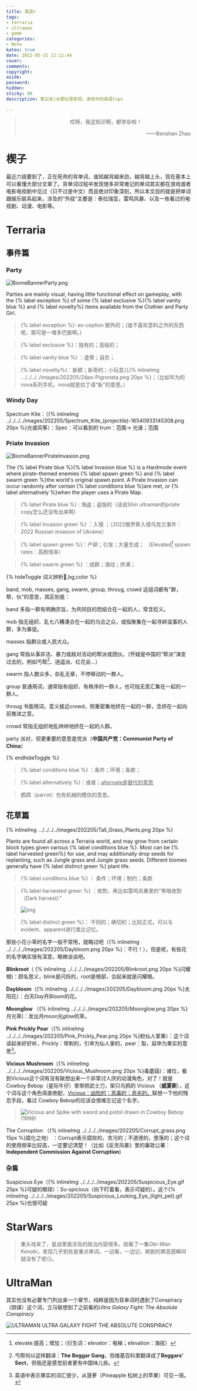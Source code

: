 ```yaml
---
title: 英语+
tags:
- terraria
- ultraman
- game
categories:
- Note
katex: true
date: 2022-05-31 12:12:44
cover:
comments:
copyright:
aside:
password:
hidden: 
sticky: 90
description: 笔记本|长期记录影视、游戏中的英语tips

---
```


> <center>哎呀，我这知识啊，都学杂啦！</center>
> <p align="right">——Benshan Zhao</p>

# 楔子

最近六级要到了，正在死命的背单词，谁知越背越来劲，越背越上头，现在基本上可以看懂大部分文章了。背单词过程中发现很多非常难记的单词其实都在游戏或者电影电视剧中见过（只不过是中文）而且绝对印象深刻，所以本文目的就是把单词跟娱乐联系起来，涉及的“外挂”主要是：泰拉瑞亚，雷鸣风暴、以及一些看过的电视剧、动漫、电影等。

# Terraria

## 事件篇

### Party

![BiomeBannerParty.png](../../../../images/202205/BiomeBannerParty.png)

 Parties are mainly visual, having little functional effect on gameplay, with the {% label exception %} of some {% label exclusive %}{% label vanity blue %} and {% label novelty%}  items available from the Clothier and Party Girl.

> {% label exception %}: ex-ception 额外的；(谁不喜欢意料之外的东西呢，那可是一堆多巴胺啊。)

> {% label exclusive %}：独有的；高级的；

> {% label vanity blue %} ：虚荣；自负；

> {% label novelty%}：新颖；新奇的；小玩意儿{% inlineImg …/../../../images/202205/24px-Pigronata.png  20px %}；（比如华为的nova系列手机，nova就是拉丁语“新”的意思。）

### Windy Day

Spectrum Kite：（{% inlineImg  ../../../../images/202205/Spectrum_Kite_(projectile)-16540933145308.png 20px %}光谱风筝）：Spec：可以看到的 trum：范围$\to$ 光谱；范围

### Priate Invasion

![BiomeBannerPirateInvasion.png](../../../../images/202205/BiomeBannerPirateInvasion.png)

The {% label Pirate blue %}{% label  Invasion blue %}   is a Hardmode event where pirate-themed enemies {% label spawn green %} and {% label swarm green %}the world's original spawn point. A Pirate Invasion can occur randomly after certain {% label conditions blue %}are met, or {% label alternatively %}when the player uses a Pirate Map.

>  {% label Pirate blue %} : 海盗；盗版的（话说Shin ultraman的priate copy怎么还没有出来啊）

>  {% label  Invasion green %} ：入侵 ；（2022俄罗斯入侵乌克兰事件：2022 Russian invasion of Ukraine）
>

> {% label spawn green %}：产卵；引发；大量生成；  （Elevated[^el] spawn rates：高刷怪率）
>
> [^el]:elevate:提高；增加；（衍生词：elevator：电梯；elevation：海拔）

> {% label swarm green %} ：成群；涌动；挤满；

{% hideToggle 词义辨析🎁,bg,color %}

band, mob, masses, gang, swarm, group, throug, crowd
这组词都有“群，帮，伙”的意思，其区别是：

band 多指一群有明确宗旨，为共同目的而结合在一起的人，常含贬义。

mob 指无组织、乱七八糟凑合在一起的乌合之众，或指聚集在一起寻衅滋事的人群，多为暴徒。

masses 指群众或人民大众。

gang 常指从事非法、暴力或敌对活动的帮派或团伙。（怀疑是中国的“帮派”演变过去的，例如丐帮[^1]、逍遥派、红花会…）

[^1]:丐帮何以这样翻译：**The Beggar Gang**，但维基百科里翻译成了**Beggars' Sect**，但我还是感觉前者更有中国味儿些。

swarm 指人数众多，杂乱无章，不停移动的一群人。

group 普通用词，通常指有组织、有秩序的一群人，也可指无意汇集在一起的一群人。

throug 书面用词，意义接近crowd，侧重密集地挤在一起的一群，含挤在一起向前推进之意。

crowd 常指无组织地乱哄哄地挤在一起的人群。

party 派对，但更重要的意思是党派（**中国共产党：Communist Party of China**）

{% endhideToggle %}

> {% label conditions blue %} ：条件；环境；条款；

>  {% label alternatively %}：或者；<u>alternate是替代的意思</u>

> 鹦鹉（parrot）也有机械的模仿的意思。

## 花草篇

{% inlineImg …/../../../images/202205/Tall_Grass_Plants.png  20px %}

Plants are found all across a Terraria world, and may grow from certain block types given various {% label  conditions blue %}. Most can be {% label  harvested green%} for use, and may additionally drop seeds for replanting, such as Jungle grass and Jungle grass seeds. Different biomes generally have {% label  distinct green %} plant life.

>  {% label  conditions blue %} ： 条件；环境；制约；条款

>  {% label  harvested green %} ：收割，再比如雷鸣风暴里的“黑暗收割（Dark harvest）”
>
> ![img](../../../../images/202205/786d57e37ae4d2a55c3745423044f94702df5260-512x512.png)

> {% label  distinct green %}： 不同的；确切的；比较正式，可以与evident、apparent进行类比记忆。

那些小花小草的名字一般不常用，就略过吧（{% inlineImg ../../../../images/202205/Daybloom.png 20px %}：不行！），但是呢，有些花的名字确实很有深意，略微谈谈吧。

**Blinkroot**（ {% inlineImg ../../../../images/202205/Blinkroot.png 20px %}闪耀根)：顾名思义，blink是闪烁的，root是根部，合起来就是闪耀根。

**Daybloom**（{% inlineImg ../../../../images/202205/Daybloom.png 20px %}太阳花）：白天*Day*开*Bloom*的花。

**Moonglow** （{% inlineImg  ../../../../images/202205/Moonglow.png 20px %} 月光草)：发出月*moon*光*glow*的草。

**Pink Prickly Pear**（{% inlineImg ../../../../images/202205/Pink_Prickly_Pear.png 20px %}粉仙人掌果）：这个词读起来好好听，Prickly：带刺的，引申为仙人掌的，pear：梨，延申为果实的意思[^2]。

**Vicious Mushroom**（{% inlineImg ../../../../images/202205/Vicious_Mushroom.png 20px %}毒蘑菇)：诸位，看到Vicious这个词有没有联想出来一个非常讨人厌的动漫角色，对了！就是 Cowboy Bebop（星际牛仔）里带把武士刀，架只乌鸦的 Vicious （**威夏斯**），这个词与这个角色简直绝配，<u>Vicious：凶险的；恶毒的；恶劣的。</u>联想一下他的残忍手段，看过 Cowboy Bebop的应该会很难忘记这个名字。

> ![Vicious and Spike with sword and pistol drawn in Cowboy Bebop (1998)](../../../../images/202205/3Ballad_of_Fallen_Angels_Cowboy_Bebop.JPG)

The Corruption （{% inlineImg ../../../../images/202205/Corrupt_grass.png 15px %}腐化之地） ：Corrupt表示腐败的，贪污的；不道德的，堕落的；这个词的使用频率比较高，一定要记清楚！（比如《反贪风暴》里的廉政公署：**Independent Commission Against Corruption**)

### 杂篇

Suspicious Eye（{% inlineImg ../../../../images/202205/Suspicious_Eye.gif 25px %}可疑的眼球）：Su-spicious（向下盯着看，表示可疑的）。这个{% inlineImg ../../../../images/202205/Suspicious_Looking_Eye_(light_pet).gif 25px %}也很可疑

[^2]: 英语中表示果实的词汇很少，从菠萝（Pineapple 松树上的苹果）可见一斑。

# StarWars

> 重头戏来了，星战里面涉及的政治内容很多。刚看了一集*Obi-Wan Kenobi*，发现几乎到处是重点单词。一边看，一边记，刷剧的罪恶感瞬间就没有了呢😏。

# UltraMan

其实也没有必要专门列出来一个章节，纯粹是因为背单词时遇到了Conspiracy（阴谋）这个词，立马联想到了之前看的*Ultra Galaxy Fight: The Absolute Conspiracy*

![ULTRAMAN ULTRA GALAXY FIGHT THE ABSOLUTE CONSPIRACY](../../../../images/202205/visual05_EN.jpg)

